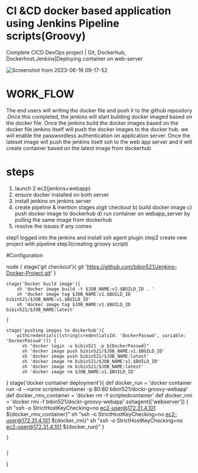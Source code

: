 # CI &CD docker based application using Jenkins Pipeline scripts(Groovy)
Complete CICD DevOps project | Git, Dockerhub, Dockerhost,Jenkins|Deploying container on web-server


![Screenshot from 2023-06-16 09-17-52](https://github.com/bibin521/CICD_groovy/assets/115148672/4bbbe78a-ad92-4fc9-a97b-d1f61018e477)

# WORK_FLOW
The  end users will writing the docker file and push it to the github repository .Once this completed, the jenkins will start building docker imaged based on the docker file. Once the jenkins build the docker images based on the docker file jenkins itself will push the docker images to the docker hub. we will enable the passwordless authentication on application server. Once the lateset image will push the jenkins itselt ssh to the web app server and it will create container based on the latest image from dockerhub 

# steps
1. launch 2 ec2(jenkins+webapp)
2. ensure docker installed on both server
3. install jenkins on jenkins server
4. create pipeline & mention stages
   a)git checkout
   b) build docker image
   c) push docker image to dockerhub
   d) run container on webapp_server by pulling the same image from dockerhub
5. resolve the issues if any comes

step1
logged into the jenkins and install ssh agent plugin
step2
create new project with pipeline
step3(creating groovy script)


#Configuration

node {
    stage('git checkout'){
       git 'https://github.com/bibin521/Jenkins-Docker-Project.git' 
    }
    
    stage('Docker build image'){  
        sh 'docker image build -t $JOB_NAME:v1.$BUILD_ID . '
        sh 'docker image tag $JOB_NAME:v1.$BUILD_ID bibin521/$JOB_NAME:v1.$BUILD_ID'
        sh 'docker image tag $JOB_NAME:v1.$BUILD_ID bibin521/$JOB_NAME:latest'
        
    }
    
    stage('pushing images to dockerhub'){
        withCredentials([string(credentialsId: 'DockerPasswd', variable: 'DockerPasswd')]) {
          sh "docker login -u bibin521 -p ${DockerPasswd}"
          sh 'docker image push bibin521/$JOB_NAME:v1.$BUILD_ID'
          sh 'docker image push bibin521/$JOB_NAME:latest'
          sh 'docker image rm bibin521/$JOB_NAME:v1.$BUILD_ID'
          sh 'docker image rm bibin521/$JOB_NAME:latest'
          sh 'docker image rm $JOB_NAME:v1.$BUILD_ID'
}
    stage('docker container deployment'){
         def docker_run = 'docker container run -d --name scriptedcontainer -p 80:80 bibin521/dockr-groovy-webapp'
         def docker_rmv_container = 'docker rm -f scriptedcontainer'
         def docker_rmi = 'docker rmi -f bibin521/dockr-groovy-webapp'
         sshagent(['webserver']) {
    sh "ssh -o StrictHostKeyChecking=no ec2-user@172.31.4.101 ${docker_rmv_container}"
    sh "ssh -o StrictHostKeyChecking=no ec2-user@172.31.4.101 ${docker_rmi}"
    sh "ssh -o StrictHostKeyChecking=no ec2-user@172.31.4.101 ${docker_run}"
}
         
    }
    
        
    }
}






